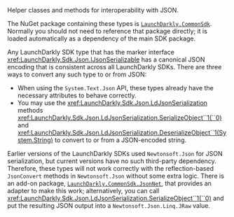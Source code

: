 Helper classes and methods for interoperability with JSON.

The NuGet package containing these types is [`LaunchDarkly.CommonSdk`](https://www.nuget.org/packages/LaunchDarkly.CommonSdk). Normally you should not need to reference that package directly; it is loaded automatically as a dependency of the main SDK package.

Any LaunchDarkly SDK type that has the marker interface <xref:LaunchDarkly.Sdk.Json.IJsonSerializable> has a canonical JSON encoding that is consistent across all LaunchDarkly SDKs. There are three ways to convert any such type to or from JSON:

* When using the `System.Text.Json` API, these types already have the necessary attributes to behave correctly.
* You may use the <xref:LaunchDarkly.Sdk.Json.LdJsonSerialization> methods <xref:LaunchDarkly.Sdk.Json.LdJsonSerialization.SerializeObject``1(``0)> and <xref:LaunchDarkly.Sdk.Json.LdJsonSerialization.DeserializeObject``1(System.String)> to convert to or from a JSON-encoded string.

Earlier versions of the LaunchDarkly SDKs used `Newtonsoft.Json` for JSON serialization, but current versions have no such third-party dependency. Therefore, these types will not work correctly with the reflection-based `JsonConvert` methods in `Newtonsoft.Json` without some extra logic. There is an add-on package, [`LaunchDarkly.CommonSdk.JsonNet`](https://github.com/launchdarkly/dotnet-sdk-common/tree/master/src/LaunchDarkly.CommonSdk.JsonNet), that provides an adapter to make this work; alternatively, you can call <xref:LaunchDarkly.Sdk.Json.LdJsonSerialization.SerializeObject``1(``0)> and put the resulting JSON output into a `Newtonsoft.Json.Linq.JRaw` value.

